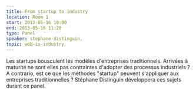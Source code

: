 ```yaml
---
title: From startup to industry
location: Room 1
start: 2013-05-16 10:00
end: 2013-05-16 11:20
type: Panel
speaker: stephane-distinguin,
topic: web-is-industry
---
```


Les startups bousculent les modèles d'entreprises traditionnels. Arrivées à maturité ne sont elles pas contraintes d'adopter des processus industriels ? A contrario, est ce que les méthodes "startup" peuvent s'appliquer aux entreprises traditionnelles ? Stéphane Distinguin développera ces sujets durant ce panel.